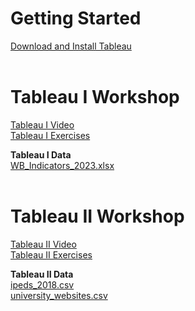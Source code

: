 # Getting Started
[Download and Install Tableau](download.md)  <br><br>


# Tableau I Workshop
[Tableau I Video](https://youtu.be/hsTm7w4FLhI)<br>
[Tableau I Exercises](TableauI_Exercises.pdf)

**Tableau I Data**<br>
[WB_Indicators_2023.xlsx](WB_Indicators_2023.xlsx)  <br><br>


# Tableau II Workshop
[Tableau II Video](https://youtu.be/xakyuem_BF8)<br>
[Tableau II Exercises](TableauII_Exercises.pdf)

**Tableau II Data**<br>
[ipeds_2018.csv](ipeds_2018.csv)<br>
[university_websites.csv](university_websites.csv) 
